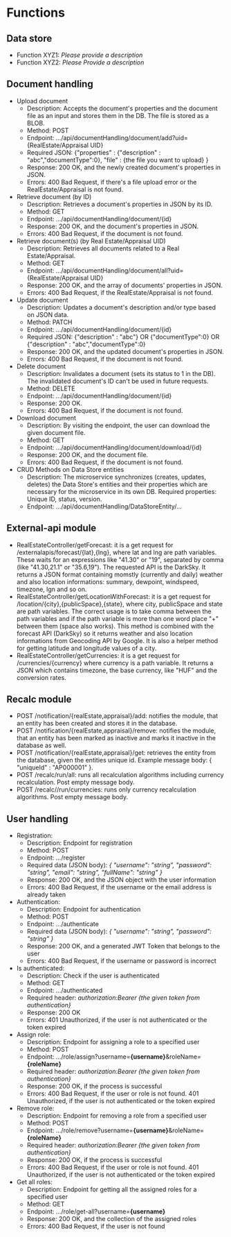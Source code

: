 # Functions

## Data store
- Function XYZ1: _Please provide a description_
- Function XYZ2: _Please Provide a description_


## Document handling
<ul>
  
<li>Upload document
  <ul>
    <li>Description: Accepts the document's properties and the document file as an input and stores them in the DB. The file is stored as a BLOB.</li>
    <li>Method: POST</li>
    <li>Endpoint: .../api/documentHandling/document/add?uid={RealEstate/Appraisal UID}</li>
    <li>Required JSON: {"properties" : {"description" : "abc","documentType":0}, "file" : {the file you want to upload} }</li>
    <li>Response: 200 OK, and the newly created document's properties in JSON.</li>
    <li>Errors: 400 Bad Request, if there's a file upload error or the RealEstate/Appraisal is not found.</li>
  </ul>
</li>

<li>Retrieve document (by ID)
  <ul>
    <li>Description: Retrieves a document's properties in JSON by its ID.</li>
    <li>Method: GET</li>
    <li>Endpoint: .../api/documentHandling/document/{id}</li>
    <li>Response: 200 OK, and the document's properties in JSON.</li>
    <li>Errors: 400 Bad Request, if the document is not found.</li>
  </ul>
</li>

<li>Retrieve document(s) (by Real Estate/Appraisal UID)
  <ul>
    <li>Description: Retrieves all documents related to a Real Estate/Appraisal.</li>
    <li>Method: GET</li>
    <li>Endpoint: .../api/documentHandling/document/all?uid={RealEstate/Appraisal UID}</li>
    <li>Response: 200 OK, and the array of documents' properties in JSON.</li>
    <li>Errors: 400 Bad Request, if the RealEstate/Appraisal is not found.</li>
  </ul>
</li>

<li>Update document
  <ul>
    <li>Description: Updates a document's description and/or type based on JSON data.</li>
    <li>Method: PATCH</li>
    <li>Endpoint: .../api/documentHandling/document/{id}</li>
    <li>Required JSON: {"description" : "abc"} OR {"documentType":0} OR {"description" : "abc","documentType":0}</li>
    <li>Response: 200 OK, and the updated document's properties in JSON.</li>
    <li>Errors: 400 Bad Request, if the document is not found.</li>
  </ul>
</li>

<li>Delete document
  <ul>
    <li>Description: Invalidates a document (sets its status to 1 in the DB). The invalidated document's ID can't be used in future requests.</li>
    <li>Method: DELETE</li>
    <li>Endpoint: .../api/documentHandling/document/{id}</li>
    <li>Response: 200 OK.</li>
    <li>Errors: 400 Bad Request, if the document is not found.</li>
  </ul>
</li>

<li>Download document
  <ul>
    <li>Description: By visiting the endpoint, the user can download the given document file.</li>
    <li>Method: GET</li>
    <li>Endpoint: .../api/documentHandling/document/download/{id}</li>
    <li>Response: 200 OK, and the document file.</li>
    <li>Errors: 400 Bad Request, if the document is not found.</li>
  </ul>
</li>

<li>CRUD Methods on Data Store entities
  <ul>
    <li>Description: The microservice synchronizes (creates, updates, deletes) the Data Store's entities and their properties which are necessary for the microservice in its own DB. Required properties: Unique ID, status, version.</li>
    <li>Endpoint: .../api/documentHandling/DataStoreEntity/...</li>
  </ul>
</li>

</ul>


## External-api module
- RealEstateController/getForecast: it is a get request for /externalapis/forecast/{lat},{lng}, where lat and lng are path variables. These waits for an expressions like "41.30" or "19", separated by comma (like "41.30,21.1" or "35.6,19"). The requested API is the DarkSky. It returns a JSON format containing momstly (currently and daily) weather and also location informations: summary, dewpoint, windspeed, timezone, lgn and so on. 
- RealEstateController/getLocationWithForecast: it is a get request for /location/{city},{publicSpace},{state}, where city, publicSpace and state are path variables. The correct usage is to take comma between the path variables and if the path variable is more than one word place "+" between them (space also works). This method is combined with the forecast API (DarkSky) so it returns weather and also location informations from Geocoding API by Google. It is also a helper method for getting latitude and longitude values of a city.
- RealEstateController/getCurrencies: it is a get request for /currencies/{currency} where currency is a path variable. It returns a JSON which contains timezone, the base currency, like "HUF" and the conversion rates.


## Recalc module
- POST /notification/{realEstate,appraisal}/add: notifies the module, that an entity has been created and stores it in the database.
- POST /notification/{realEstate,appraisal}/remove: notifies the module, that an entity has been marked as inactive and marks it inactive in the database as well.
- POST /notification/{realEstate,appraisal}/get: retrieves the entity from the database, given the entities unique id. Example message body: { "uniqueId" : "AP000001" }.
- POST /recalc/run/all: runs all recalculation algorithms including currency recalculation. Post empty message body.
- POST /recalc//run/currencies: runs only currency recalculation algorithms. Post empty message body.


## User handling

<ul>
 <li>Registration:
   <ul>
    <li>Description: Endpoint for registration</li>
    <li>Method: POST</li>
    <li>Endpoint: .../register</li>
    <li>Required data (JSON body): <i>{ "username": "string", "password": "string", "email": "string", "fullName": "string" }</i></li>
    <li>Response: 200 OK, and the JSON object with the user information</li>
    <li>Errors: 400 Bad Request, if the username or the email address is already taken</li>
   </ul>
 </li>
 <li>Authentication: 
  <ul>
    <li>Description: Endpoint for authentication</li>
    <li>Method: POST</li>
    <li>Endpoint: .../authenticate</li>
    <li>Required data (JSON body): <i>{ "username": "string", "password": "string" }</i></li>
    <li>Response: 200 OK, and a generated JWT Token that belongs to the user</li>
    <li>Errors: 400 Bad Request, if the username or password is incorrect</li>
   </ul>
 </li>
 <li>Is authenticated: 
  <ul>
    <li>Description: Check if the user is authenticated</li>
    <li>Method: GET</li>
    <li>Endpoint: .../authenticated</li>
    <li>Required header: <i>authorization:Bearer {the given token from authentication}</i></li>
    <li>Response: 200 OK</li>
    <li>Errors: 401 Unauthorized, if the user is not authenticated or the token expired</li>
   </ul>
 </li>
 <li>Assign role: 
   <ul>
    <li>Description: Endpoint for assigning a role to a specified user</li>
    <li>Method: POST</li>
    <li>Endpoint: .../role/assign?username=<b>{username}</b>&roleName=<b>{roleName}</b></li>
    <li>Required header: <i>authorization:Bearer {the given token from authentication}</i></li>
    <li>Response: 200 OK, if the process is successful</li>
    <li>Errors: 400 Bad Request, if the user or role is not found. 401 Unauthorized, if the user is not authenticated or the token expired</li>
     </ul>
 </li>
 <li>Remove role: 
   <ul>
    <li>Description: Endpoint for removing a role from a specified user</li>
    <li>Method: POST</li>
    <li>Endpoint: .../role/remove?username=<b>{username}</b>&roleName=<b>{roleName}</b></li>
    <li>Required header: <i>authorization:Bearer {the given token from authentication}</i></li>
    <li>Response: 200 OK, if the process is successful</li>
    <li>Errors: 400 Bad Request, if the user or role is not found. 401 Unauthorized, if the user is not authenticated or the token expired</li>
     </ul>
 </li>
 <li>Get all roles: 
   <ul>
    <li>Description: Endpoint for getting all the assigned roles for a specified user</li>
    <li>Method: GET</li>
    <li>Endpoint: .../role/get-all?username=<b>{username}</b></li>
    <li>Response: 200 OK, and the collection of the assigned roles</li>
    <li>Errors: 400 Bad Request, if the user is not found</li>
   </ul>
 </li>
</ul>
